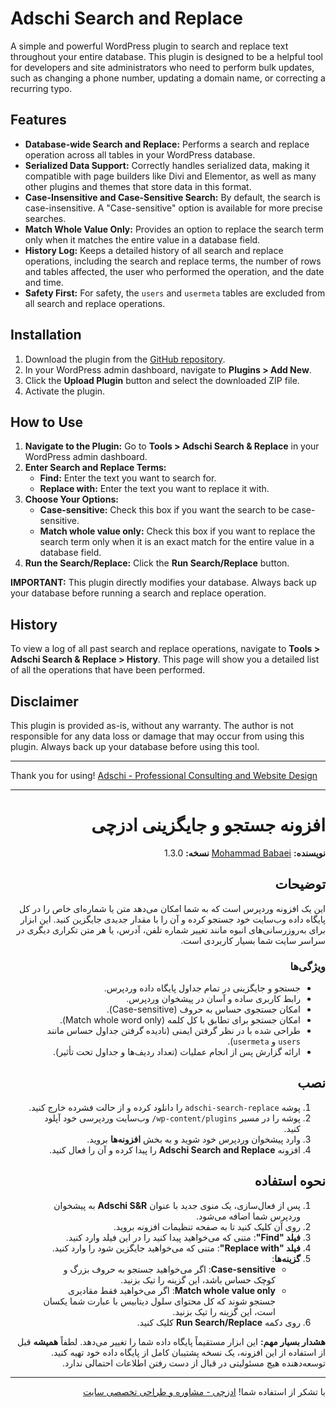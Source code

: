 # Adschi Search and Replace

A simple and powerful WordPress plugin to search and replace text throughout your entire database. This plugin is designed to be a helpful tool for developers and site administrators who need to perform bulk updates, such as changing a phone number, updating a domain name, or correcting a recurring typo.

## Features

*   **Database-wide Search and Replace:**  Performs a search and replace operation across all tables in your WordPress database.
*   **Serialized Data Support:**  Correctly handles serialized data, making it compatible with page builders like Divi and Elementor, as well as many other plugins and themes that store data in this format.
*   **Case-Insensitive and Case-Sensitive Search:**  By default, the search is case-insensitive. A "Case-sensitive" option is available for more precise searches.
*   **Match Whole Value Only:**  Provides an option to replace the search term only when it matches the entire value in a database field.
*   **History Log:**  Keeps a detailed history of all search and replace operations, including the search and replace terms, the number of rows and tables affected, the user who performed the operation, and the date and time.
*   **Safety First:**  For safety, the `users` and `usermeta` tables are excluded from all search and replace operations.

## Installation

1.  Download the plugin from the [GitHub repository](https://github.com/your-repo/adschi-search-replace).
2.  In your WordPress admin dashboard, navigate to **Plugins > Add New**.
3.  Click the **Upload Plugin** button and select the downloaded ZIP file.
4.  Activate the plugin.

## How to Use

1.  **Navigate to the Plugin:**  Go to **Tools > Adschi Search & Replace** in your WordPress admin dashboard.
2.  **Enter Search and Replace Terms:**
    *   **Find:**  Enter the text you want to search for.
    *   **Replace with:**  Enter the text you want to replace it with.
3.  **Choose Your Options:**
    *   **Case-sensitive:**  Check this box if you want the search to be case-sensitive.
    *   **Match whole value only:**  Check this box if you want to replace the search term only when it is an exact match for the entire value in a database field.
4.  **Run the Search/Replace:**  Click the **Run Search/Replace** button.

**IMPORTANT:**  This plugin directly modifies your database. Always back up your database before running a search and replace operation.

## History

To view a log of all past search and replace operations, navigate to **Tools > Adschi Search & Replace > History**. This page will show you a detailed list of all the operations that have been performed.

## Disclaimer

This plugin is provided as-is, without any warranty. The author is not responsible for any data loss or damage that may occur from using this plugin. Always back up your database before using this tool.

---

Thank you for using!
[Adschi - Professional Consulting and Website Design](https://adschi.com)

---
<div dir="rtl">

# افزونه جستجو و جایگزینی ادزچی

**نویسنده:** [Mohammad Babaei](https://adschi.com)
**نسخه:** 1.3.0

## توضیحات

این یک افزونه وردپرس است که به شما امکان می‌دهد متن یا شماره‌ای خاص را در کل پایگاه داده وب‌سایت خود جستجو کرده و آن را با مقدار جدیدی جایگزین کنید. این ابزار برای به‌روزرسانی‌های انبوه مانند تغییر شماره تلفن، آدرس، یا هر متن تکراری دیگری در سراسر سایت شما بسیار کاربردی است.

### ویژگی‌ها

-   جستجو و جایگزینی در تمام جداول پایگاه داده وردپرس.
-   رابط کاربری ساده و آسان در پیشخوان وردپرس.
-   امکان جستجوی حساس به حروف (Case-sensitive).
-   امکان جستجو برای تطابق با کل کلمه (Match whole word only).
-   طراحی شده با در نظر گرفتن ایمنی (نادیده گرفتن جداول حساس مانند `users` و `usermeta`).
-   ارائه گزارش پس از انجام عملیات (تعداد ردیف‌ها و جداول تحت تأثیر).
## نصب

1.  پوشه `adschi-search-replace` را دانلود کرده و از حالت فشرده خارج کنید.
2.  پوشه را در مسیر `wp-content/plugins/` وب‌سایت وردپرسی خود آپلود کنید.
3.  وارد پیشخوان وردپرس خود شوید و به بخش **افزونه‌ها** بروید.
4.  افزونه **Adschi Search and Replace** را پیدا کرده و آن را فعال کنید.

## نحوه استفاده

1.  پس از فعال‌سازی، یک منوی جدید با عنوان **Adschi S&R** به پیشخوان وردپرس شما اضافه می‌شود.
2.  روی آن کلیک کنید تا به صفحه تنظیمات افزونه بروید.
3.  **فیلد "Find"**: متنی که می‌خواهید پیدا کنید را در این فیلد وارد کنید.
4.  **فیلد "Replace with"**: متنی که می‌خواهید جایگزین شود را وارد کنید.
5.  **گزینه‌ها**:
    -   **Case-sensitive**: اگر می‌خواهید جستجو به حروف بزرگ و کوچک حساس باشد، این گزینه را تیک بزنید.
    -   **Match whole value only**: اگر می‌خواهید فقط مقادیری جستجو شوند که کل محتوای سلول دیتابیس با عبارت شما یکسان است، این گزینه را تیک بزنید.
6.  روی دکمه **Run Search/Replace** کلیک کنید.

**هشدار بسیار مهم:** این ابزار مستقیماً پایگاه داده شما را تغییر می‌دهد. لطفاً **همیشه** قبل از استفاده از این افزونه، یک نسخه پشتیبان کامل از پایگاه داده خود تهیه کنید. توسعه‌دهنده هیچ مسئولیتی در قبال از دست رفتن اطلاعات احتمالی ندارد.

---

با تشکر از استفاده شما!
[ادزچی - مشاوره و طراحی تخصصی سایت](https://adschi.com)

</div>